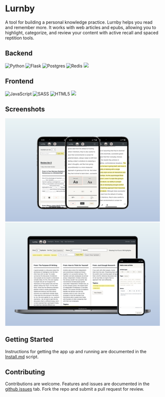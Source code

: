 # Lurnby
A tool for building a personal knowledge practice. Lurnby helps you read and remember more. It works with web articles and epubs, allowing you to highlight, categorize, and review your content with active recall and spaced reptition tools. 

## Backend
![Python](https://img.shields.io/badge/python-3670A0?style=for-the-badge&logo=python&logoColor=ffdd54)
![Flask](https://img.shields.io/badge/flask-%23000.svg?style=for-the-badge&logo=flask&logoColor=white)
![Postgres](https://img.shields.io/badge/postgres-%23316192.svg?style=for-the-badge&logo=postgresql&logoColor=white)
![Redis](https://img.shields.io/badge/redis-%23DD0031.svg?style=for-the-badge&logo=redis&logoColor=white)
<img style="background-color:white" src="https://www.sqlalchemy.org/img/sqla_logo.png" height="28px">

## Frontend

![JavaScript](https://img.shields.io/badge/javascript-%23323330.svg?style=for-the-badge&logo=javascript&logoColor=%23F7DF1E)
![SASS](https://img.shields.io/badge/SASS-hotpink.svg?style=for-the-badge&logo=SASS&logoColor=white)
![HTML5](https://img.shields.io/badge/html5-%23E34F26.svg?style=for-the-badge&logo=html5&logoColor=white)
<img style="background-color:white" src="https://jinja.palletsprojects.com/en/3.1.x/_images/jinja-logo.png" height="28px">

## Screenshots
![Mobile](./app/static/images/lurnbyMobileScreens.png)
![Desktop](./app/static/images/lurnbyDesktop.png)

## Getting Started
Instructions for getting the app up and running are documented in the [Install.md](./install.md) script. 

## Contributing
Contributions are welcome. Features and issues are documented in the [github issues](https://github.com/Roznoshchik/Lurnby/issues) tab. Fork the repo and submit a pull request for review. 